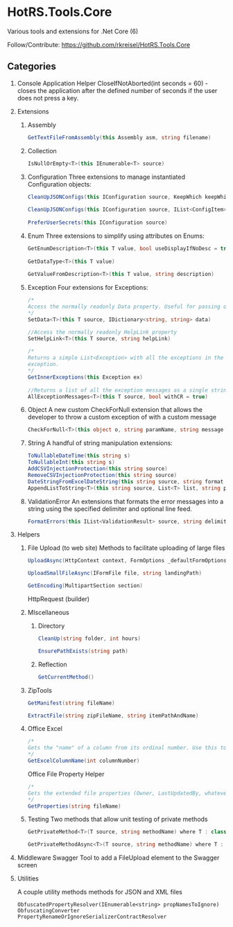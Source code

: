 # HotRS.Tools.Core
Various tools and extensions for .Net Core (6)

Follow/Contribute:
https://github.com/rkreisel/HotRS.Tools.Core

## Categories

1. Console Application Helper
   CloseIfNotAborted(int seconds = 60) - closes the application after the defined number of seconds if the user does not press a key.

2. Extensions

   1. Assembly

      ```c#
      GetTextFileFromAssembly(this Assembly asm, string filename)
      ```

   2. Collection

      ```c#
      IsNullOrEmpty<T>(this IEnumerable<T> source)
      ```

      

   3. Configuration
      Three extensions to manage instantiated Configuration objects:

      ```c#
      CleanUpJSONConfigs(this IConfiguration source, KeepWhich keepWhich = KeepWhich.First)
          
      CleanUpJSONConfigs(this IConfiguration source, IList<ConfigItem> items)
          
      PreferUserSecrets(this IConfiguration source)
      ```

   4. Enum
      Three extensions to simplify using attributes on Enums:

      ```c#
      GetEnumDescription<T>(this T value, bool useDisplayIfNoDesc = true, bool useDefaultIfNoDescOrDisplay = true) 
          
      GetDataType<T>(this T value)
          
      GetValueFromDescription<T>(this T value, string description)
      ```

   5. Exception
      Four extensions for Exceptions:

      ```C#
      /*
      Access the normally readonly Data property. Useful for passing detailed information to the "catcher" of the exception.
      */
      SetData<T>(this T source, IDictionary<string, string> data) 
      
      //Access the normally readonly HelpLink property
      SetHelpLink<T>(this T source, string helpLink) 
          
      /*
      Returns a simple List<Exception> with all the exceptions in the primary 
      exception.
      */    
      GetInnerExceptions(this Exception ex)
          
      //Returns a list of all the exception messages as a single string
      AllExceptionMessages<T>(this T source, bool withCR = true) 
      ```

      

   6. Object
      A new custom CheckForNull extension that allows the developer to throw a custom exception of <T> with a custom message

      ```c#
      CheckForNull<T>(this object o, string paramName, string message = "") 
      ```

   7. String
      A handful of string manipulation extensions:

      ```c#
      ToNullableDateTime(this string s)
      ToNullableInt(this string s) 
      AddCSVInjectionProtection(this string source)
      RemoveCSVInjectionProtection(this string source)
      DateStringFromExcelDateString(this string source, string format = null)
      AppendListToString<T>(this string source, List<T> list, string prefix = ", ")
      ```

      

   8. ValidationError
      An extensions that formats the error messages into a string using the specified delimiter and optional line feed.

      ```c#
      FormatErrors(this IList<ValidationResult> source, string delimiter = ", ", bool useLineFeed = false, bool includeMemberNames = false)
      ```

      

3. Helpers

   1. File Upload (to web site)
      Methods to facilitate uploading of large files

      ```c#
      UploadAsync(HttpContext context, FormOptions _defaultFormOptions, string fileStorePath)
      
      UploadSmallFileAsync(IFormFile file, string landingPath)
      
      GetEncoding(MultipartSection section)
      ```

      HttpRequest (builder)

   2. MIscellaneous

      1. Directory

         ```c#
         CleanUp(string folder, int hours)
         
         EnsurePathExists(string path)
         ```

      2. Reflection

         ```c#
         GetCurrentMethod()	
         ```

   3. ZipTools

      ```C#
      GetManifest(string fileName)
      
      ExtractFile(string zipFileName, string itemPathAndName)
      ```

      

   4. Office
      Excel

      ```c#
      /*
      Gets the "name" of a column from its ordinal number. Use this to get the alphabetic value of an integer coulmn number. For instance 27 will return "AA"
      */
      GetExcelColumnName(int columnNumber)
      ```

      Office File Property Helper

      ```c#
      /*
      Gets the extended file properties (Owner, LastUpdatedBy, whatever else is there)
      */
      GetProperties(string fileName)
      ```

      

   5. Testing
      Two methods that allow unit testing of private methods

      ```c#
      GetPrivateMethod<T>(T source, string methodName) where T : class
      
      GetPrivateMethodAsync<T>(T source, string methodName) where T : class
      ```

      

4. Middleware
   Swagger Tool to add a FileUpload element to the Swagger screen

5. Utilities

   A couple utility methods methods for JSON and XML files

   ```
   ObfuscatedPropertyResolver(IEnumerable<string> propNamesToIgnore)
   ObfuscatingConverter 
   PropertyRenameOrIgnoreSerializerContractResolver
   ```

   
